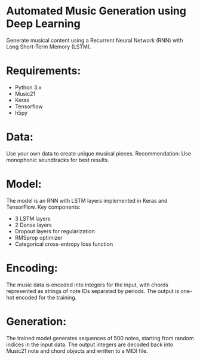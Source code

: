 # Automated Music Generation using Deep Learning

Generate musical content using a Recurrent Neural Network (RNN) with Long Short-Term Memory (LSTM).


# Requirements:
- Python 3.x
- Music21
- Keras
- Tensorflow
- h5py

# Data:

Use your own data to create unique musical pieces. Recommendation: Use monophonic soundtracks for best results.

# Model:
The model is an RNN with LSTM layers implemented in Keras and TensorFlow. Key components:
- 3 LSTM layers
- 2 Dense layers
- Dropout layers for regularization
- RMSprop optimizer
- Categorical cross-entropy loss function

# Encoding:

The music data is encoded into integers for the input, with chords represented as strings of note IDs separated by periods. The output is one-hot encoded for the training.

# Generation:

The trained model generates sequences of 500 notes, starting from random indices in the input data. The output integers are decoded back into Music21 note and chord objects and written to a MIDI file.

